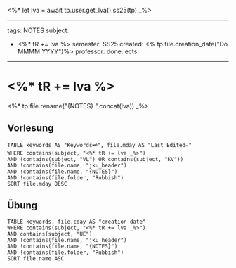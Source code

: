 <%* let lva = await tp.user.get_lva().ss25(tp) _%>

---
tags: NOTES
subject:
  - <%* tR += lva %>
semester: SS25
created: <% tp.file.creation_date("Do MMMM YYYY")%>
professor:
done:
ects:
---

# <%* tR += lva %>

<%* tp.file.rename("{NOTES} ".concat(lva)) _%> 

## Vorlesung

```dataview
TABLE keywords AS "Keywords🗝️", file.mday AS "Last Edited✏️"
WHERE contains(subject, "<%* tR += lva _%>")
AND (contains(subject, "VL") OR contains(subject, "KV"))
AND !contains(file.name, "jku_header")
AND !contains(file.name, "{NOTES}")
AND !contains(file.folder, "Rubbish")
SORT file.mday DESC
```

## Übung

```dataview
TABLE keywords, file.cday AS "creation date"
WHERE contains(subject, "<%* tR += lva _%>")
AND contains(subject, "UE") 
AND !contains(file.name, "jku_header")
AND !contains(file.name, "{NOTES}")
AND !contains(file.folder, "Rubbish")
SORT file.name ASC
```